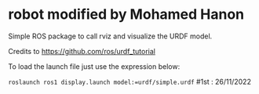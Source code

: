 # robot modified by Mohamed Hanon
Simple ROS package to call rviz and visualize the URDF model.

Credits to https://github.com/ros/urdf_tutorial


To load the launch file just use the expression below:

```roslaunch ros1 display.launch model:=urdf/simple.urdf```
#1st :
26/11/2022
